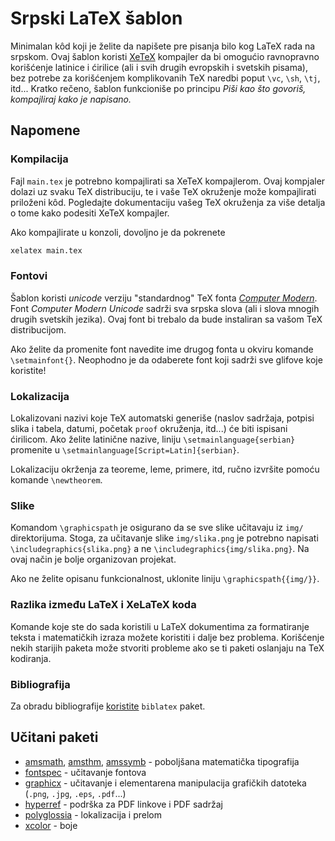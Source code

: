 # Srpski LaTeX šablon

Minimalan kôd koji je želite da napišete pre pisanja bilo kog LaTeX rada na srpskom. Ovaj šablon koristi [XeTeX](https://en.wikipedia.org/wiki/XeTeX) kompajler da bi omogućio ravnopravno korišćenje latinice i ćirilice (ali i svih drugih evropskih i svetskih pisama), bez potrebe za korišćenjem komplikovanih TeX naredbi poput `\vc`, `\sh`, `\tj`, itd... Kratko rečeno, šablon funkcioniše po principu *Piši kao što govoriš, kompajliraj kako je napisano.*

## Napomene

### Kompilacija 

Fajl `main.tex` je potrebno kompajlirati sa XeTeX kompajlerom. Ovaj kompjaler dolazi uz svaku TeX distribuciju, te i vaše TeX okruženje može kompajlirati priloženi kôd. Pogledajte dokumentaciju vašeg TeX okruženja za više detalja o tome kako podesiti XeTeX kompajler.

Ako kompajlirate u konzoli, dovoljno je da pokrenete

```bash
xelatex main.tex
```

### Fontovi

Šablon koristi *unicode* verziju "standardnog" TeX fonta [*Computer Modern*](https://en.wikipedia.org/wiki/Computer_Modern). Font *Computer Modern Unicode* sadrži sva srpska slova (ali i slova mnogih drugih svetskih jezika). Ovaj font bi trebalo da bude instaliran sa vašom TeX distribucijom.

Ako želite da promenite font navedite ime drugog fonta u okviru komande `\setmainfont{}`. Neophodno je da odaberete font koji sadrži sve glifove koje koristite!

### Lokalizacija

Lokalizovani nazivi koje TeX automatski generiše (naslov sadržaja, potpisi slika i tabela, datumi, početak `proof` okruženja, itd...) će biti ispisani ćirilicom. Ako želite latinične nazive, liniju `\setmainlanguage{serbian}` promenite u `\setmainlanguage[Script=Latin]{serbian}`.

Lokalizaciju okrženja za teoreme, leme, primere, itd, ručno izvršite pomoću komande `\newtheorem`.

### Slike

Komandom `\graphicspath` je osigurano da se sve slike učitavaju iz `img/` direktorijuma. Stoga, za učitavanje slike `img/slika.png` je potrebno napisati `\includegraphics{slika.png}` a ne `\includegraphics{img/slika.png}`. Na ovaj način je bolje organizovan projekat.

Ako ne želite opisanu funkcionalnost, uklonite liniju `\graphicspath{{img/}}`.

### Razlika između LaTeX i XeLaTeX koda

Komande koje ste do sada koristili u LaTeX dokumentima za formatiranje teksta i matematičkih izraza možete koristiti i dalje bez problema. Korišćenje nekih starijih paketa može stvoriti probleme ako se ti paketi oslanjaju na TeX kodiranja.

### Bibliografija

Za obradu bibliografije [koristite](https://www.overleaf.com/learn/latex/Articles/Getting_started_with_BibLaTeX) `biblatex` paket.

## Učitani paketi

 + [amsmath](https://ctan.org/pkg/amsmath), [amsthm](https://ctan.org/pkg/amsthm), [amssymb](https://ctan.org/pkg/amsfonts) - poboljšana matematička tipografija
 + [fontspec](https://ctan.org/pkg/fontspec) - učitavanje fontova
 + [graphicx](https://ctan.org/pkg/graphicx) - učitavanje i elementarena manipulacija grafičkih datoteka (`.png`, `.jpg`, `.eps`, `.pdf`...)
 + [hyperref](https://ctan.org/pkg/hyperref) - podrška za PDF linkove i PDF sadržaj
 + [polyglossia](https://ctan.org/pkg/polyglossia) - lokalizacija i prelom
 + [xcolor](https://ctan.org/pkg/xcolor) - boje

